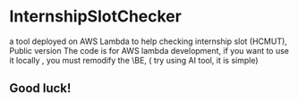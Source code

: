 # InternshipSlotChecker
a tool deployed on AWS Lambda to help checking internship slot (HCMUT), Public version
The code is for AWS lambda development, if you want to use it locally , you must remodify the \BE, ( try using AI tool, it is simple)
## Good luck!
